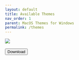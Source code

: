 ```yaml
---
layout: default
title: Available Themes
nav_order: 1
parent: MacOS Themes for Windows
permalink: /themes
---
```


<img src="https://images-wixmp-ed30a86b8c4ca887773594c2.wixmp.com/i/836bd001-fc1e-41ac-8fce-917bee5d1f0e/dio9l97-b7c5f79d-4f66-4e2c-9408-e03e44194375.png/v1/fill/w_1363,h_586,q_70,strp/macos_themes_for_windows_by_og_nimbi_dio9l97-pre.jpg" /><br /><br />
<a href="https://www.deviantart.com/og-nimbi/art/MacOS-Themes-for-Windows-1129149403" target="_blank"><button style="text-align:center" type="button" name="button" class="btn">Download</button></a>